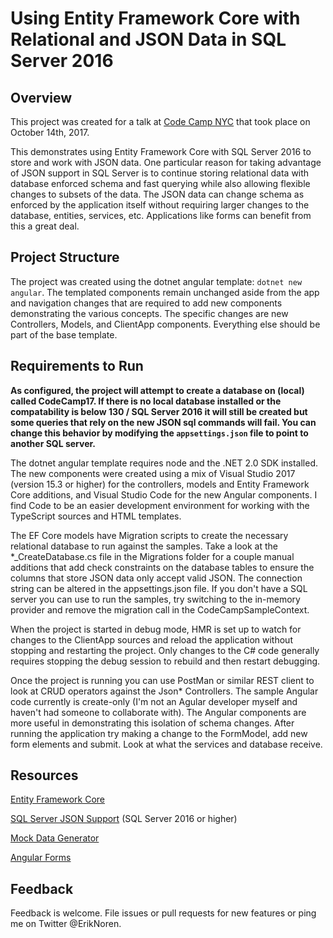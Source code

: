 # Using Entity Framework Core with Relational and JSON Data in SQL Server 2016

## Overview

This project was created for a talk at [Code Camp NYC](http://codecampnyc.org/) that took place on October 14th, 2017.

This demonstrates using Entity Framework Core with SQL Server 2016 to store and work with JSON data. One particular reason for taking advantage of JSON support in SQL Server is to continue storing relational data with database enforced schema and fast querying while also allowing flexible changes to subsets of the data. The JSON data can change schema as enforced by the application itself without requiring larger changes to the database, entities, services, etc. Applications like forms can benefit from this a great deal.

## Project Structure

The project was created using the dotnet angular template: `dotnet new angular`. The templated components remain unchanged aside from the app and navigation changes that are required to add new components demonstrating the various concepts. The specific changes are new Controllers, Models, and ClientApp components. Everything else should be part of the base template.

## Requirements to Run

**As configured, the project will attempt to create a database on (local) called CodeCamp17. If there is no local database installed or the compatability is below 130 / SQL Server 2016 it will still be created but some queries that rely on the new JSON sql commands will fail. You can change this behavior by modifying the `appsettings.json` file to point to another SQL server.**

The dotnet angular template requires node and the .NET 2.0 SDK installed. The new components were created using a mix of Visual Studio 2017 (version 15.3 or higher) for the controllers, models and Entity Framework Core additions, and Visual Studio Code for the new Angular components. I find Code to be an easier development environment for working with the TypeScript sources and HTML templates.

The EF Core models have Migration scripts to create the necessary relational database to run against the samples. Take a look at the *_CreateDatabase.cs file in the Migrations folder for a couple manual additions that add check constraints on the database tables to ensure the columns that store JSON data only accept valid JSON. The connection string can be altered in the appsettings.json file. If you don't have a SQL server you can use to run the samples, try switching to the in-memory provider and remove the migration call in the CodeCampSampleContext.

When the project is started in debug mode, HMR is set up to watch for changes to the ClientApp sources and reload the application without stopping and restarting the project. Only changes to the C# code generally requires stopping the debug session to rebuild and then restart debugging.

Once the project is running you can use PostMan or similar REST client to look at CRUD operators against the Json* Controllers. The sample Angular code currently is create-only (I'm not an Agular developer myself and haven't had someone to collaborate with). The Angular components are more useful in demonstrating this isolation of schema changes. After running the application try making a change to the FormModel, add new form elements and submit. Look at what the services and database receive.

## Resources

[Entity Framework Core](https://docs.microsoft.com/en-us/ef/core/)

[SQL Server JSON Support](https://docs.microsoft.com/en-us/sql/relational-databases/json/json-data-sql-server) (SQL Server 2016 or higher)

[Mock Data Generator](https://www.mockaroo.com/)

[Angular Forms](https://angular.io/guide/forms)

## Feedback

Feedback is welcome. File issues or pull requests for new features or ping me on Twitter @ErikNoren.
